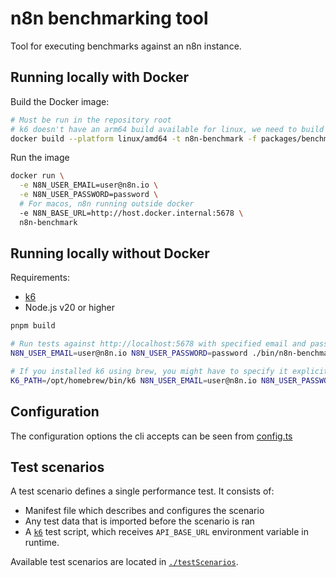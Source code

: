 # n8n benchmarking tool

Tool for executing benchmarks against an n8n instance.

## Running locally with Docker

Build the Docker image:

```sh
# Must be run in the repository root
# k6 doesn't have an arm64 build available for linux, we need to build against amd64
docker build --platform linux/amd64 -t n8n-benchmark -f packages/benchmark/Dockerfile .
```

Run the image

```sh
docker run \
  -e N8N_USER_EMAIL=user@n8n.io \
  -e N8N_USER_PASSWORD=password \
  # For macos, n8n running outside docker
  -e N8N_BASE_URL=http://host.docker.internal:5678 \
  n8n-benchmark
```

## Running locally without Docker

Requirements:

- [k6](https://grafana.com/docs/k6/latest/set-up/install-k6/)
- Node.js v20 or higher

```sh
pnpm build

# Run tests against http://localhost:5678 with specified email and password
N8N_USER_EMAIL=user@n8n.io N8N_USER_PASSWORD=password ./bin/n8n-benchmark run

# If you installed k6 using brew, you might have to specify it explicitly
K6_PATH=/opt/homebrew/bin/k6 N8N_USER_EMAIL=user@n8n.io N8N_USER_PASSWORD=password ./bin/n8n-benchmark run
```

## Configuration

The configuration options the cli accepts can be seen from [config.ts](./src/config/config.ts)

## Test scenarios

A test scenario defines a single performance test. It consists of:

- Manifest file which describes and configures the scenario
- Any test data that is imported before the scenario is ran
- A [`k6`](https://grafana.com/docs/k6/latest/using-k6/http-requests/) test script, which receives `API_BASE_URL` environment variable in runtime.

Available test scenarios are located in [`./testScenarios`](./testScenarios/).
